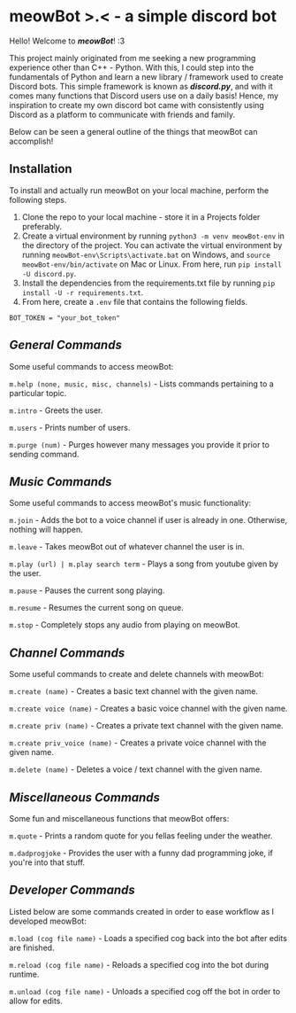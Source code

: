 # meowBot >.< - a simple discord bot

Hello! Welcome to ***meowBot***! :3

This project mainly originated from me seeking a new programming experience other than C++ - Python. 
With this, I could step into the fundamentals of Python and learn a new library / framework used to create Discord bots.
This simple framework is known as ***discord.py***, and with it comes many functions that Discord users use on a daily basis!
Hence, my inspiration to create my own discord bot came with consistently using Discord as a platform to communicate
with friends and family. 

Below can be seen a general outline of the things that meowBot can accomplish!

## **Installation**

To install and actually run meowBot on your local machine, perform the following steps.
1. Clone the repo to your local machine - store it in a Projects folder preferably.
2. Create a virtual environment by running ```python3 -m venv meowBot-env``` in the directory of the project. 
You can activate the virtual environment by running ```meowBot-env\Scripts\activate.bat``` on Windows, and ```source meowBot-env/bin/activate``` on Mac or Linux. From here, run ```pip install -U discord.py```.
3. Install the dependencies from the requirements.txt file by running ```pip install -U -r requirements.txt```. 
4. From here, create a ```.env``` file that contains the following fields. 
```
BOT_TOKEN = "your_bot_token"
```

## ***General Commands***
Some useful commands to access meowBot:

```m.help (none, music, misc, channels)``` - Lists commands pertaining to a particular topic.

```m.intro``` - Greets the user.

```m.users``` - Prints number of users.

```m.purge (num)``` - Purges however many messages you provide it prior to sending command.

## ***Music Commands***
Some useful commands to access meowBot's music functionality:

```m.join``` - Adds the bot to a voice channel if user is already in one. Otherwise, nothing will happen.

```m.leave``` - Takes meowBot out of whatever channel the user is in.

```m.play (url) | m.play search term``` - Plays a song from youtube given by the user.

```m.pause``` - Pauses the current song playing.

```m.resume``` - Resumes the current song on queue.

```m.stop``` - Completely stops any audio from playing on meowBot.

## ***Channel Commands***
Some useful commands to create and delete channels with meowBot:

```m.create (name)``` - Creates a basic text channel with the given name.

```m.create voice (name)``` - Creates a basic voice channel with the given name.

```m.create priv (name)``` - Creates a private text channel with the given name.

```m.create priv_voice (name)``` - Creates a private voice channel with the given name.

```m.delete (name)``` - Deletes a voice / text channel with the given name.

## ***Miscellaneous Commands***
Some fun and miscellaneous functions that meowBot offers:

```m.quote``` - Prints a random quote for you fellas feeling under the weather.

```m.dadprogjoke``` - Provides the user with a funny dad programming joke, if you're into that stuff.

## ***Developer Commands***
Listed below are some commands created in order to ease workflow as I developed meowBot:

```m.load (cog file name)``` - Loads a specified cog back into the bot after edits are finished.

```m.reload (cog file name)``` - Reloads a specified cog into the bot during runtime.

```m.unload (cog file name)``` - Unloads a specified cog off the bot in order to allow for edits.